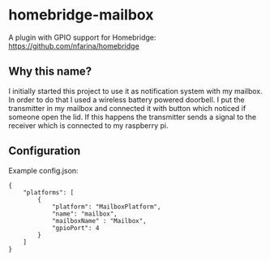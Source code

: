 # homebridge-mailbox
A plugin with GPIO support for Homebridge: https://github.com/nfarina/homebridge 

## Why this name?
I initially started this project to use it as notification system with my mailbox. In order to do that I used a wireless battery powered doorbell. I put the transmitter in my mailbox and connected it with button which noticed if someone open the lid. If this happens the transmitter sends a signal to the receiver which is connected to my raspberry pi.

## Configuration
Example config.json:

    {
        "platforms": [
            {
                "platform": "MailboxPlatform",
                "name": "mailbox",
                "mailboxName" : "Mailbox",
                "gpioPort": 4
            }
        ]
    }